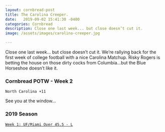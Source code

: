 ```yaml
---
layout: cornbread-post
title: The Carolina Creeper.
date:   2019-09-02 15:41:30 -0400
categories: Cornbread
description: Close one last week... but close doesn’t cut it.
image: /assets/images/carolina-creeper.jpg

---
```


Close one last week... but close doesn’t cut it. We’re rallying back for the first week of college football with a nice Carolina Matchup. Risky Rogers is betting the house on those dirty cocks from Columbia...but the Blue Horseshoe doesn’t like it.

### Cornbread POTW - Week 2

`North Carolina +11`

See you at the window...

### 2019 Season

[`Week 1: UF/Miami Over 45.5 - L`](/cornbread-potw-week1)
